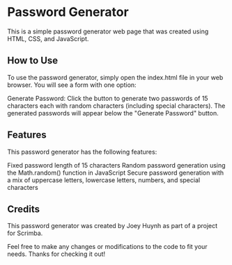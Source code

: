 
# Password Generator
This is a simple password generator web page that was created using HTML, CSS, and JavaScript.

## How to Use
To use the password generator, simply open the index.html file in your web browser. You will see a form with one option:

Generate Password: Click the button to generate two passwords of 15 characters each with random characters (including special characters).
The generated passwords will appear below the "Generate Password" button.

## Features
This password generator has the following features:

Fixed password length of 15 characters
Random password generation using the Math.random() function in JavaScript
Secure password generation with a mix of uppercase letters, lowercase letters, numbers, and special characters
## Credits
This password generator was created by Joey Huynh as part of a project for Scrimba.

Feel free to make any changes or modifications to the code to fit your needs. Thanks for checking it out!
